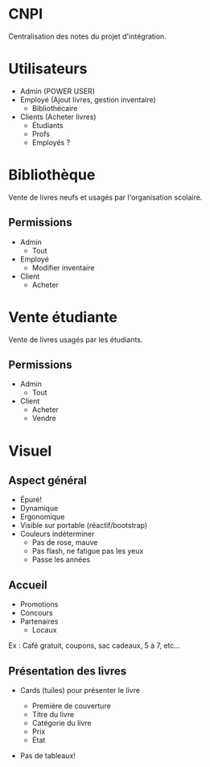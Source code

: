 
CNPI
====
Centralisation des notes du projet d'intégration.

# Utilisateurs
- Admin (POWER USER)
- Employé (Ajout livres, gestion inventaire)
  - Bibliothécaire
- Clients (Acheter livres)
  - Étudiants
  - Profs
  - Employés ?

# Bibliothèque
Vente de livres neufs et usagés par l'organisation scolaire.

## Permissions
- Admin
  - Tout
- Employé
  - Modifier inventaire
- Client
  - Acheter

# Vente étudiante
Vente de livres usagés par les étudiants.

## Permissions
- Admin
  - Tout
- Client
  - Acheter
  - Vendre

# Visuel

## Aspect général
- Épuré!
- Dynamique
- Ergonomique
- Visible sur portable (réactif/bootstrap) 
- Couleurs indéterminer 
  - Pas de rose, mauve
  - Pas flash, ne fatigue pas les yeux
  - Passe les années

## Accueil
- Promotions
- Concours
- Partenaires
  - Locaux
  
Ex : Café gratuit, coupons, sac cadeaux, 5 à 7, etc... 

## Présentation des livres
- Cards (tuiles) pour présenter le livre
  - Première de couverture
  - Titre du livre
  - Catégorie du livre
  - Prix
  - État

- Pas de tableaux!

